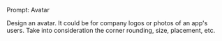 Prompt: Avatar

Design an avatar. It could be for company logos or photos of an app's users. Take into consideration the corner rounding, size, placement, etc.
